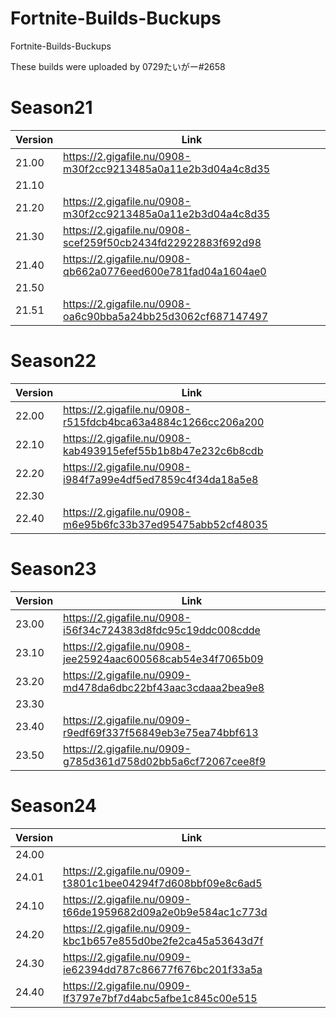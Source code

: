 # Fortnite-Builds-Buckups
Fortnite-Builds-Buckups 

These builds were uploaded by 0729たいがー#2658

# Season21
| Version | Link |
| ------------- | ------------- |
| 21.00 | https://2.gigafile.nu/0908-m30f2cc9213485a0a11e2b3d04a4c8d35 |
| 21.10 |  |
| 21.20 | https://2.gigafile.nu/0908-m30f2cc9213485a0a11e2b3d04a4c8d35 |
| 21.30 | https://2.gigafile.nu/0908-scef259f50cb2434fd22922883f692d98 |
| 21.40 | https://2.gigafile.nu/0908-qb662a0776eed600e781fad04a1604ae0 |
| 21.50 |  |
| 21.51 | https://2.gigafile.nu/0908-oa6c90bba5a24bb25d3062cf687147497 |

# Season22
| Version | Link |
| ------------- | ------------- |
| 22.00 | https://2.gigafile.nu/0908-r515fdcb4bca63a4884c1266cc206a200 |
| 22.10 | https://2.gigafile.nu/0908-kab493915efef55b1b8b47e232c6b8cdb |
| 22.20 | https://2.gigafile.nu/0908-i984f7a99e4df5ed7859c4f34da18a5e8 |
| 22.30 |  |
| 22.40 | https://2.gigafile.nu/0908-m6e95b6fc33b37ed95475abb52cf48035 |

# Season23
| Version | Link |
| ------------- | ------------- |
| 23.00 | https://2.gigafile.nu/0908-i56f34c724383d8fdc95c19ddc008cdde |
| 23.10 | https://2.gigafile.nu/0908-jee25924aac600568cab54e34f7065b09 |
| 23.20 | https://2.gigafile.nu/0909-md478da6dbc22bf43aac3cdaaa2bea9e8 |
| 23.30 |  |
| 23.40 | https://2.gigafile.nu/0909-r9edf69f337f56849eb3e75ea74bbf613 |
| 23.50 | https://2.gigafile.nu/0909-g785d361d758d02bb5a6cf72067cee8f9 |

# Season24
| Version | Link |
| ------------- | ------------- |
| 24.00 |  |
| 24.01 | https://2.gigafile.nu/0909-t3801c1bee04294f7d608bbf09e8c6ad5 |
| 24.10 | https://2.gigafile.nu/0909-t66de1959682d09a2e0b9e584ac1c773d |
| 24.20 | https://2.gigafile.nu/0909-kbc1b657e855d0be2fe2ca45a53643d7f |
| 24.30 | https://2.gigafile.nu/0909-ie62394dd787c86677f676bc201f33a5a |
| 24.40 | https://2.gigafile.nu/0909-lf3797e7bf7d4abc5afbe1c845c00e515 |
